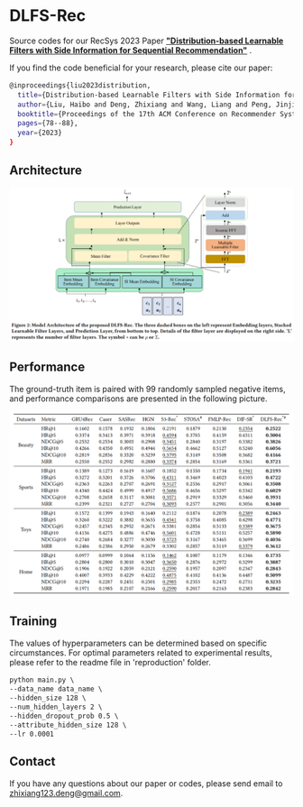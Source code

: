 # DLFS-Rec
Source codes for our RecSys 2023 Paper [**"Distribution-based Learnable Filters with Side Information for Sequential Recommendation"**](https://dl.acm.org/doi/10.1145/3604915.3608782) .

If you find the code beneficial for your research, please cite our paper:

```bash
@inproceedings{liu2023distribution,
  title={Distribution-based Learnable Filters with Side Information for Sequential Recommendation},
  author={Liu, Haibo and Deng, Zhixiang and Wang, Liang and Peng, Jinjia and Feng, Shi},
  booktitle={Proceedings of the 17th ACM Conference on Recommender Systems},
  pages={78--88},
  year={2023}
}
```

## Architecture
![avatar](Architecture.png)

## Performance
The ground-truth item is paired with 99 randomly sampled negative items, and performance comparisons are presented in the following picture.

![avatar](Performance.png)

## Training
The values of hyperparameters can be determined based on specific circumstances. For optimal parameters related to experimental results, please refer to the readme file in 'reproduction' folder.

```shell script
python main.py \
--data_name data_name \
--hidden_size 128 \
--num_hidden_layers 2 \
--hidden_dropout_prob 0.5 \
--attribute_hidden_size 128 \
--lr 0.0001
```

## Contact
If you have any questions about our paper or codes, please send email to zhixiang123.deng@gmail.com.